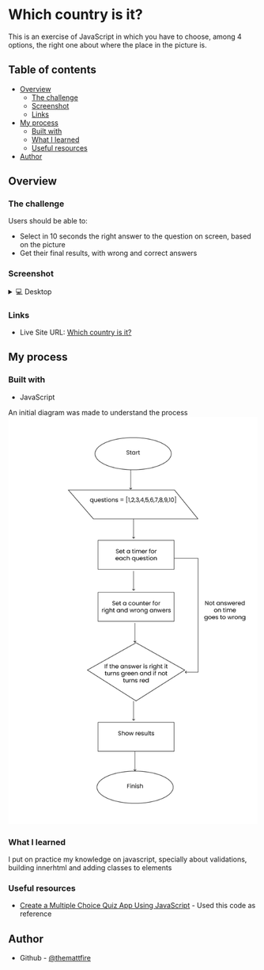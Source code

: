 # Which country is it?

This is an exercise of JavaScript in which you have to choose, among 4 options, the right one about where the place in the picture is.

## Table of contents

- [Overview](#overview)
  - [The challenge](#the-challenge)
  - [Screenshot](#screenshot)
  - [Links](#links)
- [My process](#my-process)
  - [Built with](#built-with)
  - [What I learned](#what-i-learned)
  - [Useful resources](#useful-resources)
- [Author](#author)

## Overview

### The challenge

Users should be able to:

- Select in 10 seconds the right answer to the question on screen, based on the picture
- Get their final results, with wrong and correct answers

### Screenshot

<details>
  <summary>💻 Desktop</summary>
  <img src="./imgs/preview.png">
</details>

### Links

- Live Site URL: [Which country is it?](https://themattfire.github.io/which-country-is-it/)

## My process

### Built with

- JavaScript

An initial diagram was made to understand the process
<img src="./imgs/diagram.png">

### What I learned

I put on practice my knowledge on javascript, specially about validations, building innerhtml and adding classes to elements

### Useful resources

- [Create a Multiple Choice Quiz App Using JavaScript](https://www.youtube.com/watch?v=49pYIMygIcU) - Used this code as reference

## Author

- Github - [@themattfire](github.com/themattfire)
